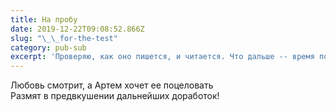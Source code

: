 ```yaml
---
title: На пробу
date: 2019-12-22T09:08:52.866Z
slug: "\_\_for-the-test"
category: pub-sub
excerpt: 'Проверяю, как оно пишется, и читается. Что дальше -- время покажет'
---
```

Любовь смотрит, а Артем хочет ее поцеловать\
Размят в предвкушении дальнейших доработок!
